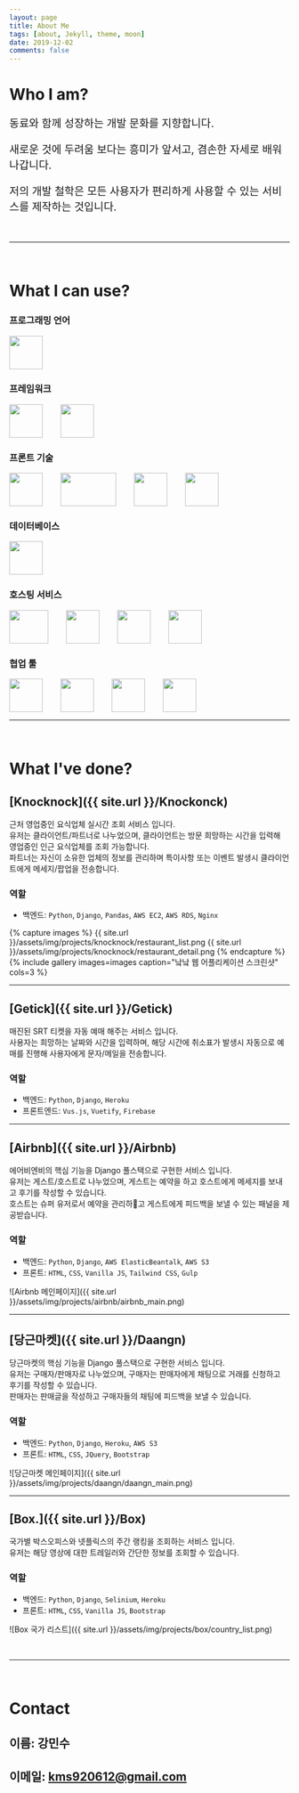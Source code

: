 ```yaml
---
layout: page
title: About Me
tags: [about, Jekyll, theme, moon]
date: 2019-12-02
comments: false
---
```


# Who I am?
<p style="font-size:1.2rem;">
동료와 함께 성장하는 개발 문화를 지향합니다.
</p>
<p style="font-size:1.2rem;">
새로운 것에 두려움 보다는 흥미가 앞서고, 겸손한 자세로 배워 나갑니다.
</p>
<p style="font-size:1.2rem;">
저의 개발 철학은 모든 사용자가 편리하게 사용할 수 있는 서비스를 제작하는 것입니다.
</p>

<br>

---

<br>

# What I can use?
### 프로그래밍 언어
<div style="display:inline-flex;">
    <img src="{{ site.url }}/assets/img/logos/python.png" style="width:60px;height:60px;">
</div>

### 프레임워크
<div style="display:inline-flex;">
    <img src="{{ site.url }}/assets/img/logos/django.png" style="width:60px;height:60px;">
    <img src="{{ site.url }}/assets/img/logos/vuejs.png" style="width:60px;height:60px;margin-left:2rem;">
</div>

### 프론트 기술
<div style="display:inline-flex;">
    <img src="{{ site.url }}/assets/img/logos/javascript.png" style="width:60px;height:60px;">
    <img src="{{ site.url }}/assets/img/logos/html_css.png" style="width:100px;height:60px;margin-left:2rem;">
    <img src="{{ site.url }}/assets/img/logos/tailwind.jpg" style="width:60px;height:60px;margin-left:2rem;">
    <img src="{{ site.url }}/assets/img/logos/bootstrap.png" style="width:60px;height:60px;margin-left:2rem;">
</div>

### 데이터베이스
<div style="display:inline-flex;">
    <img src="{{ site.url }}/assets/img/logos/postgresql.png" style="width:60px;height:60px;">
</div>

### 호스팅 서비스
<div style="display:inline-flex;">
    <img src="{{ site.url }}/assets/img/logos/aws.png" style="width:70px;height:60px;">
    <img src="{{ site.url }}/assets/img/logos/firebase.png" style="width:60px;height:60px;margin-left:2rem;">
    <img src="{{ site.url }}/assets/img/logos/heroku.jpg" style="width:60px;height:60px;margin-left:2rem;">
    <img src="{{ site.url }}/assets/img/logos/netlify.png" style="width:60px;height:60px;margin-left:2rem;">
</div>

### 협업 툴
<div style="display:inline-flex;">
    <img src="{{ site.url }}/assets/img/logos/github.png" style="width:60px;height:60px;">
    <img src="{{ site.url }}/assets/img/logos/jira.png" style="width:60px;height:60px;margin-left:2rem;">
    <img src="{{ site.url }}/assets/img/logos/slack.png" style="width:60px;height:60px;margin-left:2rem;">
    <img src="{{ site.url }}/assets/img/logos/trello.png" style="width:60px;height:60px;margin-left:2rem;">
</div>
<br>

---

<br>

# What I've done?

## [Knocknock]({{ site.url }}/Knockonck)
근처 영업중인 요식업체 실시간 조회 서비스 입니다.<br>
유저는 클라이언트/파트너로 나누었으며, 클라이언트는 방문 희망하는 시간을 입력해 영업중인 인근 요식업체를 조회 가능합니다.<br>
파트너는 자신이 소유한 업체의 정보를 관리하며 특이사항 또는 이벤트 발생시 클라이언트에게 메세지/팝업을 전송합니다.

### 역할
* 백엔드: `Python`, `Django`, `Pandas`, `AWS EC2`, `AWS RDS`, `Nginx`

{% capture images %}
    {{ site.url }}/assets/img/projects/knocknock/restaurant_list.png
    {{ site.url }}/assets/img/projects/knocknock/restaurant_detail.png
{% endcapture %}
{% include gallery images=images caption="낰낰 웹 어플리케이션 스크린샷" cols=3 %}

---

## [Getick]({{ site.url }}/Getick)
매진된 SRT 티켓을 자동 예매 해주는 서비스 입니다.<br>
사용자는 희망하는 날짜와 시간을 입력하며, 해당 시간에 취소표가 발생시 자동으로 예매를 진행해 사용자에게 문자/메일을 전송합니다.

### 역할
* 백엔드: `Python`, `Django`, `Heroku`
* 프론트엔드: `Vus.js`, `Vuetify`, `Firebase`

---

## [Airbnb]({{ site.url }}/Airbnb)
에어비엔비의 핵심 기능을 Django 풀스택으로 구현한 서비스 입니다.<br>
유저는 게스트/호스트로 나누었으며, 게스트는 예약을 하고 호스트에게 메세지를 보내고 후기를 작성할 수 있습니다.<br>
호스트는 슈퍼 유저로서 예약을 관리하고 게스트에게 피드백을 보낼 수 있는 패널을 제공받습니다.

### 역할
* 백엔드: `Python`, `Django`, `AWS ElasticBeantalk`, `AWS S3`
* 프론트: `HTML`, `CSS`, `Vanilla JS`, `Tailwind CSS`, `Gulp`

![Airbnb 메인페이지]({{ site.url }}/assets/img/projects/airbnb/airbnb_main.png)

---

## [당근마켓]({{ site.url }}/Daangn)
당근마켓의 핵심 기능을 Django 풀스택으로 구현한 서비스 입니다.<br>
유저는 구매자/판매자로 나누었으며, 구매자는 판매자에게 채팅으로 거래를 신청하고 후기를 작성할 수 있습니다.<br>
판매자는 판매글을 작성하고 구매자들의 채팅에 피드백을 보낼 수 있습니다.

### 역할
* 백엔드: `Python`, `Django`, `Heroku`, `AWS S3`
* 프론트: `HTML`, `CSS`, `JQuery`, `Bootstrap`

![당근마켓 메인페이지]({{ site.url }}/assets/img/projects/daangn/daangn_main.png)

---

## [Box.]({{ site.url }}/Box)
국가별 박스오피스와 넷플릭스의 주간 랭킹을 조회하는 서비스 입니다.<br>
유저는 해당 영상에 대한 트레일러와 간단한 정보를 조회할 수 있습니다.

### 역할
* 백엔드: `Python`, `Django`, `Selinium`, `Heroku`
* 프론트: `HTML`, `CSS`, `Vanilla JS`, `Bootstrap`

![Box 국가 리스트]({{ site.url }}/assets/img/projects/box/country_list.png)

<br>

---

<br>

# Contact
## 이름: 강민수
## 이메일: kms920612@gmail.com
